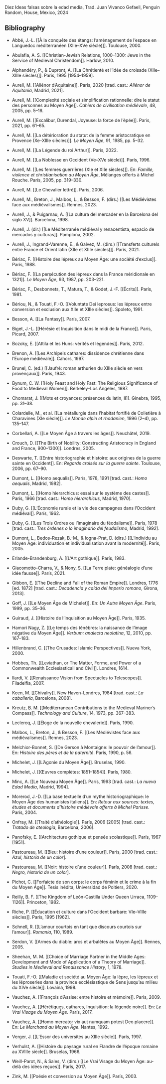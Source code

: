 Diez Ideas falsas sobre la edad media, Trad. Juan Vivanco Gefaell, Penguin Random, House, Mexico, 2024

## Bibliography

- Abbé, J.-L. [[À la conquête des étangs: l’aménagement de l’espace en Languedoc méditerranéen (XIIe–XVe siècle)]]. Toulouse, 2000.
    
- Abulafia, A. S. [[Christian-Jewish Relations, 1000–1300: Jews in the Service of Medieval Christendom]]. Harlow, 2010.
    
- Alphandéry, P., & Dupront, A. [[La Chrétienté et l’idée de croisade (XIIe–XIIIe siècles)]]. París, 1995 [1954–1959].
    
- Aurell, M. [[Aliénor d’Aquitaine]]. París, 2020 [trad. cast.: _Aliénor de Aquitania_, Madrid, 2021].
    
- Aurell, M. [[Complexité sociale et simplification rationnelle: dire le statut des personnes au Moyen Âge]]. _Cahiers de civilisation médiévale_, 48, 2005, pp. 5–16.
    
- Aurell, M. [[Excalibur, Durendal, Joyeuse: la force de l’épée]]. París, 2021, pp. 61–65.
    
- Aurell, M. [[La détérioration du statut de la femme aristocratique en Provence (Xe–XIIIe siècles)]]. _Le Moyen Âge_, 91, 1985, pp. 5–32.
    
- Aurell, M. [[La Légende du roi Arthur]]. París, 2022.
    
- Aurell, M. [[La Noblesse en Occident (Ve–XVe siècle)]]. París, 1996.
    
- Aurell, M. [[Les femmes guerrières (XIe et XIIe siècles)]]. En: _Famille, violence et christianisation au Moyen Âge_, Mélanges offerts à Michel Rouche. París, 2005, pp. 319–330.
    
- Aurell, M. [[Le Chevalier lettré]]. París, 2006.
    
- Aurell, M., Breton, J., Malbos, L., & Besson, F. (dirs.) [[Les Médiévistes face aux médiévalismes]]. Rennes, 2023.
    
- Aurell, J., & Puigarnau, A. [[La cultura del mercader en la Barcelona del siglo XV]]. Barcelona, 1998.
    
- Aurell, J. (dir.) [[Le Méditerranée médiéval y renacentista, espacio de mercados y culturas]]. Pamplona, 2002.
    
- Aurell, J., Ingrand-Varenne, E., & Galvez, M. (dirs.) [[Transferts culturels entre France et Orient latin (XIIe et XIIIe siècles)]]. París, 2021.
    
- Bériac, F. [[Histoire des lépreux au Moyen Âge: une société d’exclus]]. París, 1988.
    
- Bériac, F. [[La persécution des lépreux dans la France méridionale en 1321]]. _Le Moyen Âge_, 93, 1987, pp. 203–221.
    
- Bériac, F., Desbonnets, T., Matura, T., & Godet, J.-F. [[Écrits]]. París, 1981.
    
- Bériou, N., & Touati, F.-O. [[Voluntate Dei leprosus: les lépreux entre conversion et exclusion aux XIIe et XIIIe siècles]]. Spoleto, 1991.
    
- Besson, A. [[La Fantasy]]. París, 2007.
    
- Biget, J.-L. [[Hérésie et Inquisition dans le midi de la France]]. París, Picard, 2007.
    
- Bozoky, E. [[Attila et les Huns: vérités et légendes]]. París, 2012.
    
- Brenon, A. [[Les Archipels cathares: dissidence chrétienne dans l’Europe médiévale]]. Cahors, 1997.
    
- Brunel, C. (ed.) [[Jaufré: roman arthurien du XIIIe siècle en vers provençaux]]. París, 1943.
    
- Bynum, C. W. [[Holy Feast and Holy Fast: The Religious Significance of Food to Medieval Women]]. Berkeley–Los Ángeles, 1987.
    
- Chomarat, J. [[Mots et croyances: présences du latin, II]]. Ginebra, 1995, pp. 31–38.
    
- Colardelle, M., et al. [[La métallurgie dans l’habitat fortifié de Colletière à Charavines (XIe siècle)]]. _Le Monde alpin et rhodanien_, 1996 (2–4), pp. 135–147.
    
- Corbellari, A. [[Le Moyen Âge à travers les âges]]. Neuchâtel, 2019.
    
- Crouch, D. [[The Birth of Nobility: Constructing Aristocracy in England and France, 900–1300]]. Londres, 2005.
    
- Deswarte, T. [[Entre historiographie et histoire: aux origines de la guerre sainte en Occident]]. En: _Regards croisés sur la guerre sainte_. Toulouse, 2006, pp. 67–90.
    
- Dumont, L. [[Homo aequalis]]. París, 1978, 1991 [trad. cast.: _Homo aequalis_, Madrid, 1982].
    
- Dumont, L. [[Homo hierarchicus: essai sur le système des castes]]. París, 1966 [trad. cast.: _Homo hierarchicus_, Madrid, 1970].
    
- Duby, G. [[L’Économie rurale et la vie des campagnes dans l’Occident médiéval]]. París, 1962.
    
- Duby, G. [[Les Trois Ordres ou l’imaginaire du féodalisme]]. París, 1978 [trad. cast.: _Tres órdenes o lo imaginario del feudalismo_, Madrid, 1992].
    
- Dumont, L., Bedos-Rezak, B.-M., & Iogna-Prat, D. (dirs.) [[L’Individu au Moyen Âge: individuation et individualisation avant la modernité]]. París, 2005.
    
- Erlande-Brandenburg, A. [[L’Art gothique]]. París, 1983.
    
- Giacomotto-Charra, V., & Nony, S. [[La Terre plate: généalogie d’une idée fausse]]. París, 2021.
    
- Gibbon, E. [[The Decline and Fall of the Roman Empire]]. Londres, 1776 [ed. 1872] [trad. cast.: _Decadencia y caída del Imperio romano_, Girona, 2013].
    
- Goff, J. [[Le Moyen Âge de Michelet]]. En: _Un Autre Moyen Âge_. París, 1999, pp. 35–36.
    
- Guiraud, J. [[Histoire de l’Inquisition au Moyen Âge]]. París, 1935.
    
- Hamori Nagy, Z. [[Le temps des ténèbres: la naissance de l’image négative du Moyen Âge]]. _Verbum: analecta neolatina_, 12, 2010, pp. 167–183.
    
- Hillenbrand, C. [[The Crusades: Islamic Perspectives]]. Nueva York, 2000.
    
- Hobbes, Th. [[Leviathan, or The Matter, Forme, and Power of a Commonwealth Ecclesiasticall and Civil]]. Londres, 1614.
    
- Ilardi, V. [[Renaissance Vision from Spectacles to Telescopes]]. Filadelfia, 2007.
    
- Keen, M. [[Chivalry]]. New Haven–Londres, 1984 [trad. cast.: _La caballería_, Barcelona, 2008].
    
- Kreutz, B. M. [[Mediterranean Contributions to the Medieval Mariner’s Compass]]. _Technology and Culture_, 14, 1973, pp. 367–383.
    
- Leclercq, J. [[Éloge de la nouvelle chevalerie]]. París, 1990.
    
- Malbos, L., Breton, J., & Besson, F. [[Les Médiévistes face aux médiévalismes]]. Rennes, 2023.
    
- Melchior-Bonnet, S. [[De Gerson à Montaigne: le pouvoir de l’amour]]. En: _Histoire des pères et de la paternité_. París, 1990, p. 56.
    
- Michelet, J. [[L’Agonie du Moyen Âge]]. Bruselas, 1990.
    
- Michelet, J. [[Œuvres complètes: 1851–1854]]. París, 1980.
    
- Minc, A. [[Le Nouveau Moyen Âge]]. París, 1993 [trad. cast.: _La nueva Edad Media_, Madrid, 1994].
    
- Morerod, J.-D. [[La base textuelle d’un mythe historiographique: le Moyen Âge des humanistes italiens]]. En: _Retour aux sources: textes, études et documents d’histoire médiévale offerts à Michel Parisse_. París, 2004.
    
- Onfray, M. [[Traité d’athéologie]]. París, 2006 [2005] [trad. cast.: _Tratado de ateología_, Barcelona, 2006].
    
- Panofsky, E. [[Architecture gothique et pensée scolastique]]. París, 1967 [1951].
    
- Pastoureau, M. [[Bleu: histoire d’une couleur]]. París, 2000 [trad. cast.: _Azul, historia de un color_].
    
- Pastoureau, M. [[Noir: histoire d’une couleur]]. París, 2008 [trad. cast.: _Negro, historia de un color_].
    
- Pichot, C. [[Forfaicte de son corps: le corps féminin et le crime à la fin du Moyen Âge]]. Tesis inédita, Universidad de Poitiers, 2020.
    
- Reilly, B. F. [[The Kingdom of León-Castilla Under Queen Urraca, 1109–1126]]. Princeton, 1982.
    
- Riche, P. [[Éducation et culture dans l’Occident barbare: VIe–VIIIe siècles]]. París, 1995 [1962].
    
- Schnell, R. [[L’amour courtois en tant que discours courtois sur l’amour]]. _Romania_, 110, 1989.
    
- Serdon, V. [[Armes du diable: arcs et arbalètes au Moyen Âge]]. Rennes, 2005.
    
- Sheehan, M. M. [[Choice of Marriage Partner in the Middle Ages: Development and Mode of Application of a Theory of Marriage]]. _Studies in Medieval and Renaissance History_, 1, 1978.
    
- Touati, F.-O. [[Maladie et société au Moyen Âge: la lèpre, les lépreux et les léproseries dans la province ecclésiastique de Sens jusqu’au milieu du XIVe siècle]]. Lovaina, 1998.
    
- Vauchez, A. [[François d’Assise: entre histoire et mémoire]]. París, 2009.
    
- Vauchez, A. [[Hérétiques, cathares, Inquisition: la légende noire]]. En: _Le Vrai Visage du Moyen Âge_. París, 2017.
    
- Vauchez, A. [[Homo mercator vix aut numquam potest Deo placere]]. En: _Le Marchand au Moyen Âge_. Nantes, 1992.
    
- Verger, J. [[L’Essor des universités au XIIIe siècle]]. París, 1997.
    
- Verhulst, A. [[Histoire du paysage rural en Flandre de l’époque romaine au XVIIIe siècle]]. Bruselas, 1966.
    
- Weill-Parot, N., & Sales, V. (dirs.) [[Le Vrai Visage du Moyen Âge: au-delà des idées reçues]]. París, 2017.
    
- Zink, M. [[Poésie et conversion au Moyen Âge]]. París, 2003.